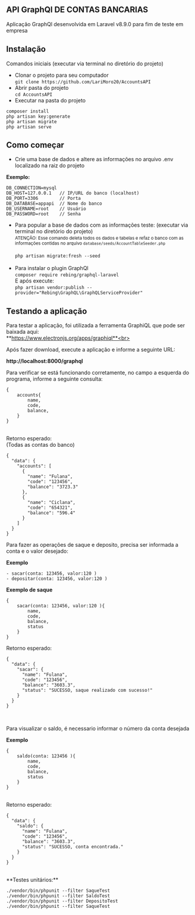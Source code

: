

## API GraphQl DE CONTAS BANCARIAS

Aplicação GraphQl desenvolvida em Laravel v8.9.0 para fim de teste em empresa


## Instalação
 Comandos iniciais (executar via terminal no diretório do projeto)<br>

- Clonar o projeto para seu computador<br>```
git clone https://github.com/LariMoro20/AccountsAPI ```<br>
- Abrir pasta do projeto<br>
``` cd AccountsAPI ```
- Executar na pasta do projeto<br>
```
composer install
php artisan key:generate
php artisan migrate
php artisan serve
```
## Como começar

- Crie uma base de dados e altere as informações no arquivo .env localizado na raiz do projeto

**Exemplo:**<br>
```
DB_CONNECTION=mysql
DB_HOST=127.0.0.1   // IP/URL do banco (localhost)
DB_PORT=3306        // Porta
DB_DATABASE=appapi  // Nome do banco
DB_USERNAME=root    // Usuário
DB_PASSWORD=root    // Senha
```
- Para popular a base de dados com as informações teste: (executar via terminal no diretório do projeto)<br>
<small>ATENÇÃO: Esse comando deleta todos os dados e tabelas e refaz o banco com as informações contidas no arquivo ```database/seeds/AccountTableSeeder.php```</small><br><br>
```php artisan migrate:fresh --seed```<br><br>
- Para instalar o plugin GraphQl<br>
```composer require rebing/graphql-laravel```<br>
E após execute: <br>
```php artisan vendor:publish --provider="Rebing\GraphQL\GraphQLServiceProvider"```


## Testando a aplicação
Para testar a aplicação, foi utilizada a ferramenta GraphiQL que pode ser baixada aqui: <br>
**https://www.electronjs.org/apps/graphiql**<br>

Após fazer download, execute a aplicação e informe a seguinte URL: 

**http://localhost:8000/graphql**<br>

Para verificar se está funcionando corretamente, no campo a esquerda do programa, informe a seguinte consulta:<br>
```
{
    accounts{
        name,
        code,
        balance,
    }
}
```
<br>
Retorno esperado:<br>
(Todas as contas do banco)<br>

```
{
  "data": {
    "accounts": [
      {
        "name": "Fulana",
        "code": "123456",
        "balance": "3723.3"
      },
      {
        "name": "Ciclana",
        "code": "654321",
        "balance": "596.4"
      }
    ]
  }
}
```

Para fazer as operações de saque e deposito, precisa ser informada a conta e o valor desejado: <br>

**Exemplo**<br>
```
- sacar(conta: 123456, valor:120 )
- depositar(conta: 123456, valor:120 )
```
**Exemplo de saque**<br>
```
{
    sacar(conta: 123456, valor:120 ){
        name,
        code,
        balance,
        status
    }
}
```
Retorno esperado:<br>
```
{
  "data": {
    "sacar": {
      "name": "Fulana",
      "code": "123456",
      "balance": "3603.3",
      "status": "SUCESSO, saque realizado com sucesso!"
    }
  }
}
```
<br>

Para visualizar o saldo, é necessario informar o número da conta desejada <br>

**Exemplo**
```
{
    saldo(conta: 123456 ){
        name,
        code,
        balance,
        status
    }
}
```

<br>
Retorno esperado:

```
{
  "data": {
    "saldo": {
      "name": "Fulana",
      "code": "123456",
      "balance": "3603.3",
      "status": "SUCESSO, conta encontrada."
    }
  }
}
```

<br>
**Testes unitários:**<br>

```
./vendor/bin/phpunit --filter SaqueTest
./vendor/bin/phpunit --filter SaldoTest
./vendor/bin/phpunit --filter DepositoTest
./vendor/bin/phpunit --filter SaqueTest
```
